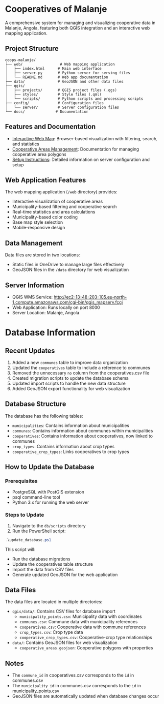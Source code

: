 # Cooperatives of Malanje

A comprehensive system for managing and visualizing cooperative data in Malanje, Angola, featuring both QGIS integration and an interactive web mapping application.

## Project Structure

```
coops-malanje/
├── web/                 # Web mapping application
│   ├── index.html      # Main web interface
│   ├── server.py       # Python server for serving files
│   └── README.md       # Web app documentation
├── data/               # GeoJSON and other data files
├── qgis/
│   ├── projects/       # QGIS project files (.qgs)
│   ├── styles/         # Style files (.qml)
│   └── scripts/        # Python scripts and processing scripts
├── config/             # Configuration files
│   └── server/         # Server configuration files
└── docs/              # Documentation
```

## Features and Documentation

- [Interactive Web Map](web/README.md): Browser-based visualization with filtering, search, and statistics
- [Cooperative Areas Management](docs/cooperative_areas.md): Documentation for managing cooperative area polygons
- [Setup Instructions](docs/setup.md): Detailed information on server configuration and setup

## Web Application Features

The web mapping application (`/web` directory) provides:
- Interactive visualization of cooperative areas
- Municipality-based filtering and cooperative search
- Real-time statistics and area calculations
- Municipality-based color coding
- Base map style selection
- Mobile-responsive design

## Data Management

Data files are stored in two locations:
- Static files in OneDrive to manage large files effectively
- GeoJSON files in the `/data` directory for web visualization

## Server Information

- QGIS WMS Service: http://ec2-13-48-203-105.eu-north-1.compute.amazonaws.com/cgi-bin/qgis_mapserv.fcgi
- Web Application: Runs locally on port 8000
- Server Location: Malanje, Angola 

# Database Information

## Recent Updates

1. Added a new `communes` table to improve data organization
2. Updated the `cooperatives` table to include a reference to communes
3. Removed the unnecessary `no` column from the cooperatives.csv file
4. Created migration scripts to update the database schema
5. Updated import scripts to handle the new data structure
6. Added GeoJSON export functionality for web visualization

## Database Structure

The database has the following tables:

- `municipalities`: Contains information about municipalities
- `communes`: Contains information about communes within municipalities
- `cooperatives`: Contains information about cooperatives, now linked to communes
- `crop_types`: Contains information about crop types
- `cooperative_crop_types`: Links cooperatives to crop types

## How to Update the Database

### Prerequisites

- PostgreSQL with PostGIS extension
- psql command-line tool
- Python 3.x for running the web server

### Steps to Update

1. Navigate to the `db/scripts` directory
2. Run the PowerShell script:

```powershell
.\update_database.ps1
```

This script will:
- Run the database migrations
- Update the cooperatives table structure
- Import the data from CSV files
- Generate updated GeoJSON for the web application

## Data Files

The data files are located in multiple directories:

- `qgis/data/`: Contains CSV files for database import
  - `municipality_points.csv`: Municipality data with coordinates
  - `communes.csv`: Commune data with municipality references
  - `cooperatives.csv`: Cooperative data with commune references
  - `crop_types.csv`: Crop type data
  - `cooperative_crop_types.csv`: Cooperative-crop type relationships
- `data/`: Contains GeoJSON files for web visualization
  - `cooperative_areas.geojson`: Cooperative polygons with properties

## Notes

- The `commune_id` in cooperatives.csv corresponds to the `id` in communes.csv
- The `municipality_id` in communes.csv corresponds to the `id` in municipality_points.csv
- GeoJSON files are automatically updated when database changes occur 